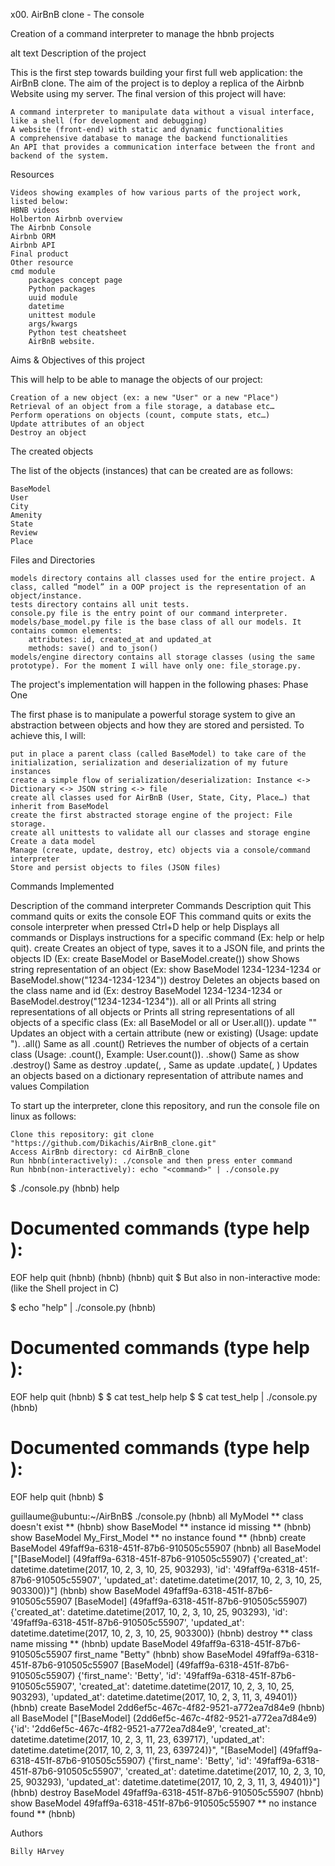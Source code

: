 x00. AirBnB clone - The console

Creation of a command interpreter to manage the hbnb projects

alt text
Description of the project

This is the first step towards building your first full web application: the AirBnB clone. The aim of the project is to deploy a replica of the Airbnb Website using my server. The final version of this project will have:

    A command interpreter to manipulate data without a visual interface, like a shell (for development and debugging)
    A website (front-end) with static and dynamic functionalities
    A comprehensive database to manage the backend functionalities
    An API that provides a communication interface between the front and backend of the system.

Resources

    Videos showing examples of how various parts of the project work, listed below:
    HBNB videos
    Holberton Airbnb overview
    The Airbnb Console
    Airbnb ORM
    Airbnb API
    Final product
    Other resource
    cmd module
        packages concept page
        Python packages
        uuid module
        datetime
        unittest module
        args/kwargs
        Python test cheatsheet
        AirBnB website.

Aims & Objectives of this project

This will help to be able to manage the objects of our project:

    Creation of a new object (ex: a new "User" or a new "Place")
    Retrieval of an object from a file storage, a database etc… 
    Perform operations on objects (count, compute stats, etc…)
    Update attributes of an object
    Destroy an object

The created objects

The list of the objects (instances) that can be created are as follows:

    BaseModel
    User
    City
    Amenity
    State
    Review
    Place

Files and Directories

    models directory contains all classes used for the entire project. A class, called “model” in a OOP project is the representation of an object/instance.
    tests directory contains all unit tests.
    console.py file is the entry point of our command interpreter.
    models/base_model.py file is the base class of all our models. It contains common elements:
        attributes: id, created_at and updated_at
        methods: save() and to_json()
    models/engine directory contains all storage classes (using the same prototype). For the moment I will have only one: file_storage.py.

The project's implementation will happen in the following phases:
Phase One

The first phase is to manipulate a powerful storage system to give an abstraction between objects and how they are stored and persisted. To achieve this, I will:

    put in place a parent class (called BaseModel) to take care of the initialization, serialization and deserialization of my future instances
    create a simple flow of serialization/deserialization: Instance <-> Dictionary <-> JSON string <-> file
    create all classes used for AirBnB (User, State, City, Place…) that inherit from BaseModel
    create the first abstracted storage engine of the project: File storage.
    create all unittests to validate all our classes and storage engine
    Create a data model
    Manage (create, update, destroy, etc) objects via a console/command interpreter
    Store and persist objects to files (JSON files)

Commands Implemented

Description of the command interpreter
Commands 	Description
quit 	This command quits or exits the console
EOF 	This command quits or exits the console interpreter when pressed Ctrl+D
help or help <command> 	Displays all commands or Displays instructions for a specific command (Ex: help or help quit).
create <class> 	Creates an object of type, saves it to a JSON file, and prints the objects ID (Ex: create BaseModel or BaseModel.create())
show <class> <ID> 	Shows string representation of an object (Ex: show BaseModel 1234-1234-1234 or BaseModel.show("1234-1234-1234"))
destroy <class> <ID> 	Deletes an objects based on the class name and id (Ex: destroy BaseModel 1234-1234-1234 or BaseModel.destroy("1234-1234-1234")).
all or all <class> 	Prints all string representations of all objects or Prints all string representations of all objects of a specific class (Ex: all BaseModel or all or User.all()).
update <class> <id> <attribute name> "<attribute value>" 	Updates an object with a certain attribute (new or existing) (Usage: update <class name> <id> <attribute name> "<attribute value>).
<class>.all() 	Same as all <class>
<class>.count() 	Retrieves the number of objects of a certain class (Usage: <class name>.count(), Example: User.count()).
<class>.show(<ID>) 	Same as show <class> <ID>
<class>.destroy(<ID>) 	Same as destroy <class> <ID>
<class>.update(<ID>, <attribute name>, <attribute value> 	Same as update <class> <ID> <attribute name> <attribute value>
<class>.update(<ID>, <dictionary representation>) 	Updates an objects based on a dictionary representation of attribute names and values
Compilation

To start up the interpreter, clone this repository, and run the console file on linux as follows:

    Clone this repository: git clone "https://github.com/Dikachis/AirBnB_clone.git"
    Access AirBnb directory: cd AirBnB_clone
    Run hbnb(interactively): ./console and then press enter command
    Run hbnb(non-interactively): echo "<command>" | ./console.py

$ ./console.py
(hbnb) help

Documented commands (type help <topic>):
========================================
EOF  help  quit
(hbnb) 
(hbnb) 
(hbnb) quit
$
But also in non-interactive mode: (like the Shell project in C)

$ echo "help" | ./console.py
(hbnb)

Documented commands (type help <topic>):
========================================
EOF  help  quit
(hbnb) 
$
$ cat test_help
help
$
$ cat test_help | ./console.py
(hbnb)

Documented commands (type help <topic>):
========================================
EOF  help  quit
(hbnb)
$

guillaume@ubuntu:~/AirBnB$ ./console.py
(hbnb) all MyModel
** class doesn't exist **
(hbnb) show BaseModel
** instance id missing **
(hbnb) show BaseModel My_First_Model
** no instance found **
(hbnb) create BaseModel
49faff9a-6318-451f-87b6-910505c55907
(hbnb) all BaseModel
["[BaseModel] (49faff9a-6318-451f-87b6-910505c55907) {'created_at': datetime.datetime(2017, 10, 2, 3, 10, 25, 903293), 'id': '49faff9a-6318-451f-87b6-910505c55907', 'updated_at': datetime.datetime(2017, 10, 2, 3, 10, 25, 903300)}"]
(hbnb) show BaseModel 49faff9a-6318-451f-87b6-910505c55907
[BaseModel] (49faff9a-6318-451f-87b6-910505c55907) {'created_at': datetime.datetime(2017, 10, 2, 3, 10, 25, 903293), 'id': '49faff9a-6318-451f-87b6-910505c55907', 'updated_at': datetime.datetime(2017, 10, 2, 3, 10, 25, 903300)}
(hbnb) destroy
** class name missing **
(hbnb) update BaseModel 49faff9a-6318-451f-87b6-910505c55907 first_name "Betty"
(hbnb) show BaseModel 49faff9a-6318-451f-87b6-910505c55907
[BaseModel] (49faff9a-6318-451f-87b6-910505c55907) {'first_name': 'Betty', 'id': '49faff9a-6318-451f-87b6-910505c55907', 'created_at': datetime.datetime(2017, 10, 2, 3, 10, 25, 903293), 'updated_at': datetime.datetime(2017, 10, 2, 3, 11, 3, 49401)}
(hbnb) create BaseModel
2dd6ef5c-467c-4f82-9521-a772ea7d84e9
(hbnb) all BaseModel
["[BaseModel] (2dd6ef5c-467c-4f82-9521-a772ea7d84e9) {'id': '2dd6ef5c-467c-4f82-9521-a772ea7d84e9', 'created_at': datetime.datetime(2017, 10, 2, 3, 11, 23, 639717), 'updated_at': datetime.datetime(2017, 10, 2, 3, 11, 23, 639724)}", "[BaseModel] (49faff9a-6318-451f-87b6-910505c55907) {'first_name': 'Betty', 'id': '49faff9a-6318-451f-87b6-910505c55907', 'created_at': datetime.datetime(2017, 10, 2, 3, 10, 25, 903293), 'updated_at': datetime.datetime(2017, 10, 2, 3, 11, 3, 49401)}"]
(hbnb) destroy BaseModel 49faff9a-6318-451f-87b6-910505c55907
(hbnb) show BaseModel 49faff9a-6318-451f-87b6-910505c55907
** no instance found **
(hbnb) 

Authors

    Billy HArvey
